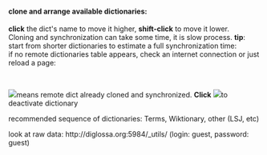 #### clone and arrange available dictionaries:

<!-- <p id="cloning-text" class="green">&nbsp;</p> -->

<div class="section-descr">
    <b>click</b> the dict's name to move it higher, <b>shift-click</b> to move it lower.
    <br>Cloning and synchronization can take some time, it is slow process.
    <!-- But you can work with selected dictionary just after click, before a process will be fully finished. -->
    <b>tip</b>: start from shorter dictionaries to estimate a full synchronization time:
</div>

<div id="before-remote-table" class="error-message">if no remote dictionaries table appears, check an internet connection or just reload a page:  </div>

<p>&nbsp;</p>

<div class="section-descr">
    <p><img src="../resources/check.png" class="dict-check">means remote dict already cloned and synchronized. <b>Click</b> <img src="../resources/check.png" class="dict-check">to deactivate dictionary</p>
    <p>recommended sequence of dictionaries: Terms, Wiktionary, other (LSJ, etc) </p>
    <p>look at raw data: <span class="external link">http://diglossa.org:5984/_utils/</span> (login: guest, password: guest)</p>
    <p></p>
</div>
